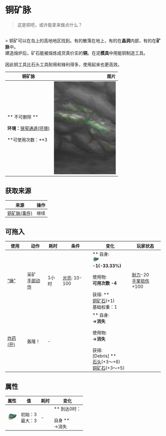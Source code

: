 # 铜矿脉  
> 这是铜吧，或许能拿来做点什么？<br>  
<br>  
> 铜矿可以在岛上的高地地区找到。有的散落在地上，有的在<b>晶洞</b>内部，有的在<b>矿脉</b>中。<br>建造熔炉后，矿石能被熔炼成货真价实的<b>铜</b>。在泥<b>模具</b>中用能铜制造工具。<br><br>因此铜工具比石头工具耐用和锋利得多，使用起来也更高效。  
  
  铜矿脉  |   图片   
 ----  |  ----:   
 ** 不可删除 **<br><br>**环境：**[狭窄通道(环境)](Env_NarrowTunnel.md)<br><br>**可使用次数：**3  |  <img decoding="async" src="Sprite/CopperVeinDark.png" href="a.md" style="max-width:300px;max-height:300px;">   
  
## 获取来源  
来源  |  操作  
----  |  ----  
[铜矿脉(事件)](Event_CopperFound.md)  |  继续  
## 可拖入  
使用  |  动作  |  耗时  |  条件  |  变化  |  玩家状态  
----  |  ----  |  ----  |  ----  |  ----  |  ----  
[“锤”](tag_Hammer.md)  |  采矿<br>[手部动作](HandAction.md)  |  1小时  |  [光亮](Light.md): 10-100  |  ** 自身: **<br><img decoding="async" src="Sprite/CopperOre.png" href="a.md" style="max-width:20px;max-height:20px;">  -1(-33.33%)<br><br>** 使用物: **<br>可用次数  -4<br><br>** 获得: **<br>  [铜矿石](CopperOre.md)(+1)<br>基础权重：1  |  [耐力](Stamina.md)-20<br>[手掌损伤](HandDamage.md)+100  
[炸药(开)](DynamiteOn.md)  |  轰隆！<br>  |  -  |    |  ** 自身: **<br>→消失<br><br>** 使用物: **<br>→消失<br><br>** 获得: **<br>** [Debris] **<br>  [石头](Stone.md)(+3～+6)<br>  [铜矿石](CopperOre.md)(+3～+5)<br>  |    
## 属性   
属性  |  值  |  耗时  |  变化  
----  |  ----  |  ----  |  ----  
<img decoding="async" src="Sprite/CopperOre.png" href="a.md" style="max-width:30px;max-height:30px;">  |  初始：3<br>最大：3  |  -  |  ** 到达0时： **<br><br>** 自身 **<br>→消失  


<script>document.title="铜矿脉 - 卡牌生存百科 Card Survival Wiki";</script>